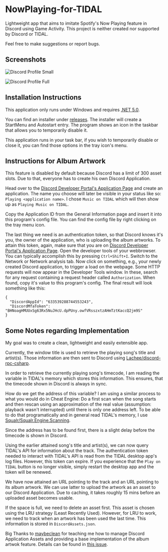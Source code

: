 # NowPlaying-for-TIDAL
Lightweight app that aims to imitate Spotify's Now Playing feature in Discord using Game Activity. This project is neither created nor supported by Discord or TIDAL.

Feel free to make suggestions or report bugs.


## Screenshots
![Discord Profile Small](https://user-images.githubusercontent.com/14842772/115017631-198ff280-9eb7-11eb-8be9-7906653fecc6.png)

![Discord Profile Full](https://user-images.githubusercontent.com/14842772/114887949-2524e000-9e09-11eb-8028-0cb69545815e.png)


## Installation Instructions

This application only runs under Windows and requires [.NET 5.0](https://dotnet.microsoft.com/download).

You can find an installer under [releases](https://github.com/Kaufi-Jonas/NowPlaying-for-TIDAL/releases). The installer will create a StartMenu and Autostart entry. The program shows an icon in the taskbar that allows you to temporarily disable it.

This application runs in your task bar, if you wish to temporarily disable or close it, you can find those options in the tray icon's menu.


## Instructions for Album Artwork

This feature is disabled by default because Discord has a limit of 300 asset slots. Due to that, everyone has to create his own Discord Application.

Head over to the [Discord Developer Portal's Application Page](https://discord.com/developers/applications) and create an application. The name you choose will later be visible in your status like so: `Playing <application name>`. I chose `Music on TIDAL` which will then show up as `Playing Music on TIDAL`.

Copy the Application ID from the General Information page and insert it into this program's config file. You can find the config file by right clicking on the tray menu icon.

The last thing we need is an authentication token, so that Discord knows it's you, the owner of the application, who is uploading the album artworks. To attain this token, again, make sure that you are on [Discord Developer Portal's Application Page](https://discord.com/developers/applications). Open the developer tools of your webbrowser. You can typically accomplish this by pressing `Ctrl+Shift+I`. Switch to the Network or Network analysis tab. Now click on something, e.g., your newly created Discord application, to trigger a load on the webpage. Some HTTP requests will now appear in the Developer Tools window. In these, search for any request containing a request header called `Authorization`. When found, copy it's value to this program's config. The final result will look something like this:
```
{
  "DiscordAppId": "633539288744553243",
  "DiscordMfaToken": "BHNoagHMUUxSg63Rx5NuJHcU.dpPUny.owfVRsszxtzAHmTztKaccQ2jm9S"
}
```


## Some Notes regarding Implementation

My goal was to create a clean, lightweight and easily extensible app.

Currently, the window title is used to retrieve the playing song's title and artist(s). Those information are then sent to Discord using [Lachee/discord-rpc-csharp](https://github.com/Lachee/discord-rpc-csharp).

In order to retrieve the currently playing song's timecode, I am reading the variable in TIDAL's memory which stores this information. This ensures, that the timecode shown in Discord is always in sync.

How do we get the address of this variable? I am using a similar process to what you would do in Cheat Engine: Do a first scan when the song starts and then rescan using an approximation of the real value (assumption: playback wasn't interrupted) until there is only one address left. To be able to do that programatically and in general read TIDAL's memory, I use [Squalr/Squalr.Engine.Scanning](https://github.com/Squalr/Squalr).

Since the address has to be found first, there is a slight delay before the timecode is shown in Discord.

Using the earlier attained song's title and artist(s), we can now query TIDAL's API for information about the track. The authentication token needed to interact with TIDAL's API is read from the TIDAL desktop app's log files. However, this token can expire. If you experience that the `Play on TIDAL` button is no longer visible, simply restart the desktop app and the token will be renewed.

We have now attained an URL pointing to the track and an URL pointing to its album artwork. We can use latter to upload the artwork as an asset to our Discord Application. Due to caching, it takes roughly 15 mins before an uploaded asset becomes usable.

If the space is full, we need to delete an asset first. This asset is chosen using the LRU strategy (Least Recently Used). However, for LRU to work, we need to track when an artwork has been used the last time. This information is stored in `DiscordAssets.json`.


Big Thanks to [maybeclean](https://github.com/maybeclean) for teaching me how to manage Discord Application Assets and providing a base implementation of the album artwok feature. Details can be found in [this issue](https://github.com/Kaufi-Jonas/Discord-Rich-Presence-for-TIDAL/issues/2).
